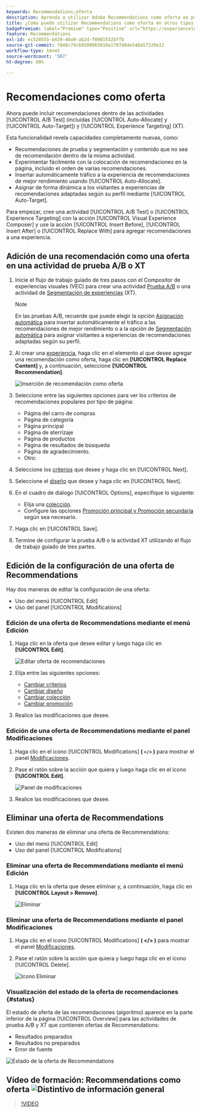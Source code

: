 ```yaml
---
keywords: Recommendations;oferta
description: Aprenda a utilizar Adobe Recommendations como oferta en pruebas A/B (incluida la Asignación automática y la Segmentación automática) y en actividades de direccionamiento de experiencias (XT).
title: ¿Cómo puedo utilizar Recommendations como oferta en otros tipos de actividades?
badgePremium: label="Premium" type="Positive" url="https://experienceleague.adobe.com/docs/target/using/introduction/intro.html?lang=en#premium newtab=true" tooltip="Consulte qué se incluye en Target Premium."
feature: Recommendations
exl-id: ec520555-b439-46a9-ab2d-f0981532bffb
source-git-commit: f848c79cb95009b5810a1707d04e548a57220e12
workflow-type: tm+mt
source-wordcount: '507'
ht-degree: 60%

---
```


# Recomendaciones como oferta

Ahora puede incluir recomendaciones dentro de las actividades [!UICONTROL A/B Test] (incluidas [!UICONTROL Auto-Allocate] y [!UICONTROL Auto-Target]) y [!UICONTROL Experience Targeting] (XT).

Esta funcionalidad revela capacidades completamente nuevas, como:

* Recomendaciones de prueba y segmentación y contenido que no sea de recomendación dentro de la misma actividad.
* Experimentar fácilmente con la colocación de recomendaciones en la página, incluido el orden de varias recomendaciones.
* Insertar automáticamente tráfico a la experiencia de recomendaciones de mejor rendimiento usando [!UICONTROL Auto-Allocate].
* Asignar de forma dinámica a los visitantes a experiencias de recomendaciones adaptadas según su perfil mediante [!UICONTROL Auto-Target].

Para empezar, cree una actividad [!UICONTROL A/B Test] o [!UICONTROL Experience Targeting] con la acción [!UICONTROL Visual Experience Composer] y use la acción [!UICONTROL Insert Before], [!UICONTROL Insert After] o [!UICONTROL Replace With] para agregar recomendaciones a una experiencia.

## Adición de una recomendación como una oferta en una actividad de prueba A/B o XT

1. Inicie el flujo de trabajo guiado de tres pasos con el Compositor de experiencias visuales (VEC) para crear una actividad [Prueba A/B](/help/main/c-activities/t-test-ab/t-test-create-ab/test-create-ab.md) o una actividad de [Segmentación de experiencias](/help/main/c-activities/t-experience-target/t-xt-create/xt-create.md) (XT).

   >[!NOTE]
   >
   >En las pruebas A/B, recuerde que puede elegir la opción [Asignación automática](/help/main/c-activities/automated-traffic-allocation/automated-traffic-allocation.md) para insertar automáticamente el tráfico a las recomendaciones de mejor rendimiento o a la opción de [Segmentación automática](/help/main/c-activities/auto-target/auto-target-to-optimize.md) para asignar visitantes a experiencias de recomendaciones adaptadas según su perfil.

1. Al crear una [experiencia](/help/main/c-experiences/c-visual-experience-composer/viztarget-options.md), haga clic en el elemento al que desee agregar una recomendación como oferta, haga clic en **[!UICONTROL Replace Content]** y, a continuación, seleccione **[!UICONTROL Recommendation]**.

   ![Inserción de recomendación como oferta](/help/main/c-recommendations/t-create-recs-activity/assets/recs-as-offer.png)

1. Seleccione entre las siguientes opciones para ver los criterios de recomendaciones populares por tipo de página:

   * Página del carro de compras
   * Página de categoría
   * Página principal
   * Página de aterrizaje
   * Página de productos
   * Página de resultados de búsqueda
   * Página de agradecimiento.
   * Otro:

1. Seleccione los [criterios](/help/main/c-recommendations/c-algorithms/algorithms.md) que desee y haga clic en [!UICONTROL Next].
1. Seleccione el [diseño](/help/main/c-recommendations/c-design-overview/design-overview.md) que desee y haga clic en [!UICONTROL Next].
1. En el cuadro de diálogo [!UICONTROL Options], especifique lo siguiente:

   * Elija una [colección](/help/main/c-recommendations/c-products/collections.md).
   * Configure las opciones [Promoción principal y Promoción secundaria](/help/main/c-recommendations/t-create-recs-activity/adding-promotions.md) según sea necesario.

1. Haga clic en [!UICONTROL Save].
1. Termine de configurar la prueba A/B o la actividad XT utilizando el flujo de trabajo guiado de tres partes.

## Edición de la configuración de una oferta de Recommendations

Hay dos maneras de editar la configuración de una oferta:

* Uso del menú [!UICONTROL Edit]
* Uso del panel [!UICONTROL Modifications]

### Edición de una oferta de Recommendations mediante el menú Edición

1. Haga clic en la oferta que desee editar y luego haga clic en **[!UICONTROL Edit]**.

   ![Editar oferta de recomendaciones](/help/main/c-recommendations/assets/recs-offer-edit.png)

1. Elija entre las siguientes opciones:

   * [Cambiar criterios](/help/main/c-recommendations/c-algorithms/algorithms.md)
   * [Cambiar diseño](/help/main/c-recommendations/c-design-overview/design-overview.md)
   * [Cambiar colección](/help/main/c-recommendations/c-products/collections.md)
   * [Cambiar promoción](/help/main/c-recommendations/t-create-recs-activity/adding-promotions.md)

1. Realice las modificaciones que desee.

### Edición de una oferta de Recommendations mediante el panel Modificaciones

1. Haga clic en el icono [!UICONTROL Modifications] **( `</>` )** para mostrar el panel [Modificaciones](/help/main/c-experiences/c-visual-experience-composer/c-vec-code-editor/vec-code-editor.md).
1. Pase el ratón sobre la acción que quiera y luego haga clic en el icono **[!UICONTROL Edit]**.

   ![Panel de modificaciones](/help/main/c-recommendations/assets/recs-offer-modifications.png)

1. Realice las modificaciones que desee.

## Eliminar una oferta de Recommendations

Existen dos maneras de eliminar una oferta de Recommendations:

* Uso del menú [!UICONTROL Edit]
* Uso del panel [!UICONTROL Modifications]

### Eliminar una oferta de Recommendations mediante el menú Edición

1. Haga clic en la oferta que desee eliminar y, a continuación, haga clic en **[!UICONTROL Layout > Remove]**.

   ![Eliminar](/help/main/c-recommendations/assets/recs-offer-remove.png)

### Eliminar una oferta de Recommendations mediante el panel Modificaciones

1. Haga clic en el icono [!UICONTROL Modifications] **( &lt;/> )** para mostrar el panel [Modificaciones](/help/main/c-experiences/c-visual-experience-composer/c-vec-code-editor/vec-code-editor.md).
1. Pase el ratón sobre la acción que quiera y luego haga clic en el icono [!UICONTROL Delete].

   ![Icono Eliminar](/help/main/c-recommendations/assets/recs-offer-delete.png)

### Visualización del estado de la oferta de recomendaciones {#status}

El estado de oferta de las recomendaciones (algoritmo) aparece en la parte inferior de la página [!UICONTROL Overview] para las actividades de prueba A/B y XT que contienen ofertas de Recommendations:

* Resultados preparados
* Resultados no preparados
* Error de fuente

![Estado de la oferta de Recommendations](/help/main/c-recommendations/assets/recs-offer-status.png)

## Vídeo de formación: Recommendations como oferta ![Distintivo de información general](/help/main/assets/overview.png)

>[!VIDEO](https://video.tv.adobe.com/v/28878)
